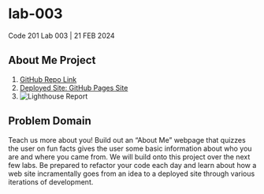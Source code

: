 # lab-003
Code 201 Lab 003 | 21 FEB 2024

## About Me Project

1. [GitHub Repo Link]()
2. [Deployed Site: GitHub Pages Site]()
3. ![Lighthouse Report]()


## Problem Domain

Teach us more about you! Build out an “About Me” webpage that quizzes the user on fun facts gives the user some basic information about who you are and where you came from. We will build onto this project over the next few labs. Be prepared to refactor your code each day and learn about how a web site incramentally goes from an idea to a deployed site through various iterations of development.
